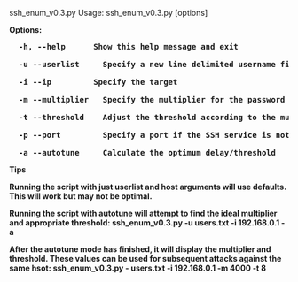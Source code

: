 ssh_enum_v0.3.py
Usage: ssh_enum_v0.3.py [options]

<b>Options<b>:

<pre>
  -h, --help      Show this help message and exit
  
  -u --userlist		Specify a new line delimited username file
  
  -i --ip         Specify the target
  
  -m --multiplier	Specify the multiplier for the password (used to cause the delay)
  
  -t --threshold	Adjust the threshold according to the multipler
  
  -p --port		    Specify a port if the SSH service is not running on port 22
  
  -a --autotune		Calculate the optimum delay/threshold
</pre>


<b>Tips<b>

Running the script with just userlist and host arguments will use defaults. This will work but may not be optimal.

Running the script with autotune will attempt to find the ideal multiplier and appropriate threshold:
ssh_enum_v0.3.py -u users.txt -i 192.168.0.1 -a

After the autotune mode has finished, it will display the multiplier and threshold. These values can be used for subsequent attacks against the same hsot:
ssh_enum_v0.3.py - users.txt -i 192.168.0.1 -m 4000 -t 8
